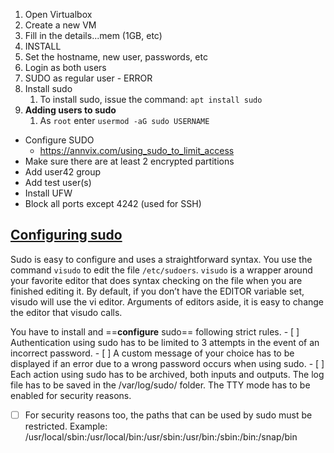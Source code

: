 1. Open Virtualbox
2. Create a new VM
3. Fill in the details...mem (1GB, etc)
4. INSTALL
5. Set the hostname, new user, passwords, etc
6. Login as both users
7. SUDO as regular user - ERROR
8. Install sudo
	1. To install sudo, issue the command: `apt install sudo`
9. **Adding users to sudo**
	1. As `root` enter `usermod -aG sudo USERNAME`


- Configure SUDO
	- https://annvix.com/using_sudo_to_limit_access
- Make sure there are at least 2 encrypted partitions
- Add user42 group
- Add test user(s)
- Install UFW
- Block all ports except 4242 (used for SSH)



## [Configuring sudo](https://annvix.com/using_sudo_to_limit_access)
Sudo is easy to configure and uses a straightforward syntax. You use the command `visudo` to edit the file `/etc/sudoers`. `visudo` is a wrapper around your favorite editor that does syntax checking on the file when you are finished editing it. By default, if you don’t have the EDITOR variable set, visudo will use the vi editor. Arguments of editors aside, it is easy to change the editor that visudo calls.

You have to install and ==**configure** sudo== following strict rules. 
	- [ ] Authentication using sudo has to be limited to 3 attempts in the event of an incorrect password. 
	- [ ] A custom message of your choice has to be displayed if an error due to a wrong password occurs when using sudo.
	- [ ] Each action using sudo has to be archived, both inputs and outputs. The log file has to be saved in the /var/log/sudo/ folder. The TTY mode has to be enabled for security reasons.
- [ ] For security reasons too, the paths that can be used by sudo must be restricted. Example: /usr/local/sbin:/usr/local/bin:/usr/sbin:/usr/bin:/sbin:/bin:/snap/bin